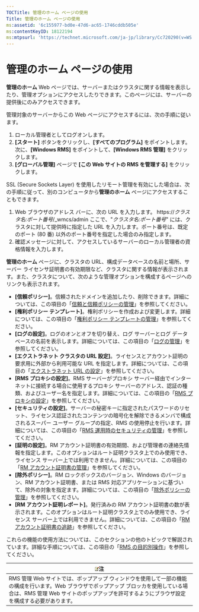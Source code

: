 ```yaml
---
TOCTitle: 管理のホーム ページの使用
Title: 管理のホーム ページの使用
ms:assetid: '6c155977-bd0e-47d6-ac65-1746cddb505e'
ms:contentKeyID: 18122194
ms:mtpsurl: 'https://technet.microsoft.com/ja-jp/library/Cc720290(v=WS.10)'
---
```


管理のホーム ページの使用
=========================

**管理のホーム** Web ページでは、サーバーまたはクラスタに関する情報を表示したり、管理オプションにアクセスしたりできます。このページには、サーバーの提供後にのみアクセスできます。

管理対象のサーバーからこの Web ページにアクセスするには、次の手順に従います。

1.  ローカル管理者としてログオンします。
2.  **\[スタート\]** ボタンをクリックし、**\[すべてのプログラム\]** をポイントします。次に、**\[Windows RMS\]** をポイントして、**\[Windows RMS 管理\]** をクリックします。
3.  **\[グローバル管理\]** ページで **\[この Web サイトの RMS を管理する\]** をクリックします。

SSL (Secure Sockets Layer) を使用したリモート管理を有効にした場合は、次の手順に従って、別のコンピュータから**管理のホーム** ページにアクセスすることもできます。

1.  Web ブラウザのアドレス バーに、次の URL を入力します。
    https://*クラスタ名:ポート番号*/\_wmcs/admin
    ここで、"*クラスタ名:ポート番号*" には、クラスタに対して提供時に指定した URL を入力します。ポート番号は、既定のポート (80 番) 以外のポート番号を指定した場合のみ指定します。
2.  確認メッセージに対して、アクセスしているサーバーのローカル管理者の資格情報を入力します。

**管理のホーム** ページに、クラスタの URL、構成データベースの名前と場所、サーバー ライセンサ証明書の有効期限など、クラスタに関する情報が表示されます。また、クラスタについて、次のような管理オプションを構成するページへのリンクも表示されます。

-   **\[信頼ポリシー\]**。信頼されたドメインを追加したり、削除できます。詳細については、この項目の「[信頼と信頼ポリシーの管理](https://technet.microsoft.com/1c96ee74-fd28-4511-be21-087e2b04c3ee)」を参照してください。
-   **\[権利ポリシー テンプレート\]**。権利ポリシーを作成および変更します。詳細については、この項目の「[権利ポリシー テンプレートの管理](https://technet.microsoft.com/718286dc-3399-4556-96c9-ec3a33d31877)」を参照してください。
-   **\[ログの設定\]**。ログのオンとオフを切り替え、ログ サーバーとログ データベースの名前を表示します。詳細については、この項目の「[ログの管理](https://technet.microsoft.com/8fccfc57-2135-494e-8e44-f6191bf5e4a0)」を参照してください。
-   **\[エクストラネット クラスタの URL 設定\]**。ライセンスとアカウント証明の要求用に外部から利用可能な URL を指定します。詳細については、この項目の「[エクストラネット URL の設定](https://technet.microsoft.com/88fec9ff-c96c-4d20-8856-0485e7507572)」を参照してください。
-   **\[RMS プロキシの設定\]**。RMS サーバーがプロキシ サーバー経由でインターネットに接続する場合に使用するプロキシ サーバーのアドレス、認証の種類、およびユーザー名を指定します。詳細については、この項目の「[RMS プロキシの設定](https://technet.microsoft.com/179d2970-62e9-4487-aa5b-f4334234991e)」を参照してください。
-   **\[セキュリティの設定\]**。サーバーの秘密キーに指定されたパスワードのリセット、ライセンス認証されたコンテンツの暗号化を解除できるメンバで構成されるスーパー ユーザー グループの指定、RMS の使用停止を行います。詳細については、この項目の「[RMS 運用時のセキュリティの管理](https://technet.microsoft.com/62050812-de4f-4392-8d63-f2f89aa01ed4)」を参照してください。
-   **\[証明の設定\]**。RM アカウント証明書の有効期間、および管理者の連絡先情報を指定します。このオプションはルート証明クラスタ上でのみ使用でき、ライセンス サーバー上では利用できません。詳細については、この項目の「[RM アカウント証明書の管理](https://technet.microsoft.com/49c5c2ba-e197-4e4b-b3b3-b3248f068bcc)」を参照してください。
-   **\[除外ポリシー\]**。RM ロックボックスのバージョン、Windows のバージョン、RM アカウント証明書、または RMS 対応アプリケーションに基づいて、除外の対象を指定ます。詳細については、この項目の「[除外ポリシーの管理](https://technet.microsoft.com/ee31e099-e095-4648-95da-0009fbeb48cb)」を参照してください。
-   **\[RM アカウント証明レポート\]**。発行済みの RM アカウント証明書の数が表示されます。このオプションはルート証明クラスタ上でのみ使用でき、ライセンス サーバー上では利用できません。詳細については、この項目の「[RM アカウント証明書の追跡](https://technet.microsoft.com/5bb0f3cf-fc44-4e60-a93f-c789d6f8a902)」を参照してください。

これらの機能の使用方法については、このセクションの他のトピックで解説されています。詳細な手順については、この項目の「[RMS の目的別操作](https://technet.microsoft.com/82032075-f361-438f-a2c4-93ab29ae6cff)」を参照してください。

| ![](images/Cc720290.note(WS.10).gif)注                                                                                                                                                                    |
|----------------------------------------------------------------------------------------------------------------------------------------------------------------------------------------------------------------------------------------|
| RMS 管理 Web サイトでは、ポップアップ ウィンドウを使用して一部の機能の構成を行います。Web ブラウザでポップアップ ブロッカを使用している場合は、RMS 管理 Web サイトのポップアップを許可するようにブラウザ設定を構成する必要があります。 |
